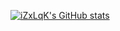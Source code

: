 [![iZxLqK's GitHub stats](https://github-readme-stats.vercel.app/api?username=iZxLqK&show_icons=true&theme=onedark&show=reviews,discussions_started,discussions_answered,prs_merged,prs_merged_percentage)](https://github.com/anuraghazra/github-readme-stats)
